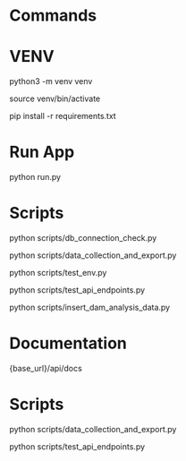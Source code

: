 # Commands

# VENV

python3 -m venv venv

source venv/bin/activate

pip install -r requirements.txt


# Run App

python run.py


# Scripts

python scripts/db_connection_check.py

python scripts/data_collection_and_export.py

python scripts/test_env.py

python scripts/test_api_endpoints.py

python scripts/insert_dam_analysis_data.py



# Documentation

{base_url}/api/docs


# Scripts

python scripts/data_collection_and_export.py

python scripts/test_api_endpoints.py
